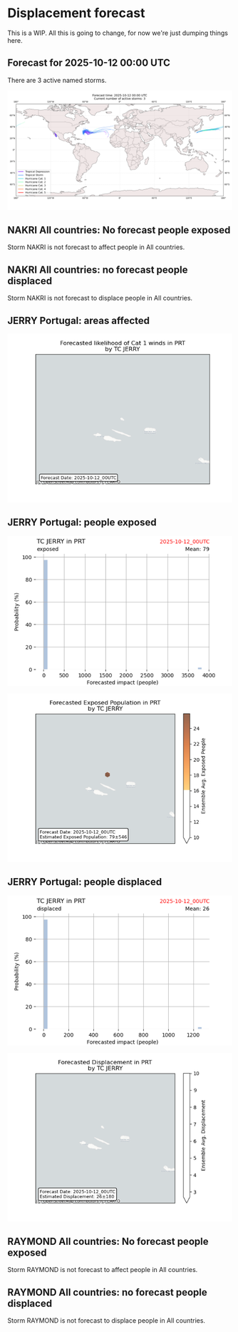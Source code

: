 # Displacement forecast

This is a WIP. All this is going to change, for now we're just dumping things here.

## Forecast for 2025-10-12 00:00 UTC

There are 3 active named storms.

![Active storm ensemble tracks](ECMWF_TC_tracks_20251012000000.png)


## NAKRI All countries: No forecast people exposed

Storm NAKRI is not forecast to affect people in All countries.


## NAKRI All countries: no forecast people displaced

Storm NAKRI is not forecast to displace people in All countries.


## JERRY Portugal: areas affected

![Map of areas possibly experiencing Cat 1 winds](impact-map_TC_ECMWF_ens_JERRY_2025-10-12_00UTC_PRT_cat1.png)


## JERRY Portugal: people exposed

![Histogram of possible exposed population](impact-histogram_TC_ECMWF_ens_JERRY_2025-10-12_00UTC_PRT_exposed.png)

![Map of possible exposed population](impact-map_TC_ECMWF_ens_JERRY_2025-10-12_00UTC_PRT_exposed.png)


## JERRY Portugal: people displaced

![Histogram of possible displaced population](impact-histogram_TC_ECMWF_ens_JERRY_2025-10-12_00UTC_PRT_displaced.png)


![Map of possible displaced population](impact-map_TC_ECMWF_ens_JERRY_2025-10-12_00UTC_PRT_displaced.png)


## RAYMOND All countries: No forecast people exposed

Storm RAYMOND is not forecast to affect people in All countries.


## RAYMOND All countries: no forecast people displaced

Storm RAYMOND is not forecast to displace people in All countries.


